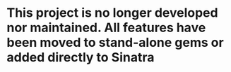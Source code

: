 # This project is no longer developed nor maintained. All features have been moved to stand-alone gems or added directly to Sinatra